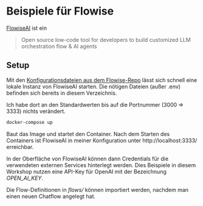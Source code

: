 # Beispiele für Flowise

[FlowiseAI](https://flowiseai.com/) ist ein

> Open source low-code tool for developers to build customized LLM orchestration flow & AI agents

## Setup

Mit den [Konfigurationsdateien aus dem Flowise-Repo](https://github.com/FlowiseAI/Flowise/tree/main/docker) lässt sich schnell eine lokale Instanz von FlowiseAI starten. Die nötigen Dateien (außer .env) befinden sich bereits in diesem Verzeichnis. 

Ich habe dort an den Standardwerten bis auf die Portnummer (3000 => 3333) nichts verändert. 

```bash
docker-compose up
```

Baut das Image und startet den Container. Nach dem Starten des Containers ist FlowiseAI in meiner Konfiguration unter http://localhost:3333/ erreichbar. 

In der Oberfläche von FlowiseAI können dann Credentials für die verwendeten externen Services hinterlegt werden. Dies Beispiele in diesem Workshop nutzen eine API-Key für OpenAI mit der Bezeichnung _OPEN_AI_KEY_.

Die Flow-Definitionen in _flows/_ können importiert werden, nachdem man einen neuen Chatflow angelegt hat.